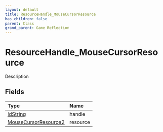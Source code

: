 ```yaml
---
layout: default
title: ResourceHandle_MouseCursorResource
has_children: false
parent: Class
grand_parent: Game Reflection
---
```

# ResourceHandle_MouseCursorResource
Description 

## Fields

| Type | Name |
|:----------|:--------------|
| [IdString](/riftbreaker-wiki/docs/game-reflection/components/id_string/) | handle |
| [MouseCursorResource2](/riftbreaker-wiki/docs/game-reflection/components/mouse_cursor_resource2/) | resource |


